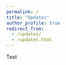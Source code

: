 ```yaml
---
permalink: /
title: "Updates"
author_profile: true
redirect_from: 
  - /updates/
  - /updates.html
---
```


Test


